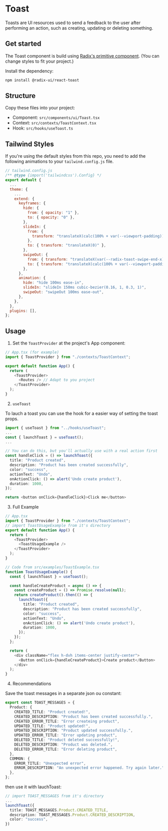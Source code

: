 # Toast

Toasts are UI resources used to send a feedback to the user after performing an action, such as creating, updating or deleting something.

## Get started

The Toast component is build using [Radix's primitive component](https://www.radix-ui.com/primitives/docs/components/toast). (You can change styles to fit your project.)

Install the dependency:
```bash
npm install @radix-ui/react-toast
```

## Structure

Copy these files into your project:

- Component: `src/components/ui/Toast.tsx`
- Context: `src/contexts/ToastContext.tsx`
- Hook: `src/hooks/useToast.ts`

## Tailwind Styles

If you're using the default styles from this repo, you need to add the following animations to your `tailwind.config.js` file.
```javascript
// tailwind.config.js
/** @type {import('tailwindcss').Config} */
export default {
  ...
  theme: {
    ...
    extend: {
      keyframes: {
        hide: {
          from: { opacity: "1" },
          to: { opacity: "0" },
        },
        slideIn: {
          from: {
            transform: "translateX(calc(100% + var(--viewport-padding)))",
          },
          to: { transform: "translateX(0)" },
        },
        swipeOut: {
          from: { transform: "translateX(var(--radix-toast-swipe-end-x))" },
          to: { transform: "translateX(calc(100% + var(--viewport-padding)))" },
        },
      },
      animation: {
        hide: "hide 100ms ease-in",
        slideIn: "slideIn 150ms cubic-bezier(0.16, 1, 0.3, 1)",
        swipeOut: "swipeOut 100ms ease-out",
      },
    },
  },
  plugins: [],
};
```

## Usage

1. Set the `ToastProvider` at the project's App component:

```typescript
// App.tsx (for example)
import { ToastProvider } from "./contexts/ToastContext";

export default function App() {
  return (
    <ToastProvider>
      <Routes /> // Adapt to you project
    </ToastProvider>
  );
}
```
2. `useToast`

To lauch a toast you can use the hook for a easier way of setting the toast props.

```typescript
import { useToast } from "../hooks/useToast";
...
const { launchToast } = useToast();
...

// You can do this, but you'll actually use with a real action first
const handleClick = () => launchToast({
  title: "Product created",
  description: "Product has been created successfully",
  color: "success",
  actionText: "Undo",
  onActionClick: () => alert('Undo create product'),
  duration: 1000,
});

return <button onClick={handleClick}>Click me</button>
```

3. Full Example
```typescript
// App.tsx
import { ToastProvider } from "./contexts/ToastContext";
// import ToastUsageExample from it's directory
export default function App() {
  return (
    <ToastProvider>
      <ToastUsageExample />
    </ToastProvider>
  );
}
```

```typescript
// Code from src/examples/ToastExample.tsx
function ToastUsageExample() {
  const { launchToast } = useToast();

  const handleCreateProduct = async () => {
    const createProduct = () => Promise.resolve(null);
    return createProduct().then(() => {
      launchToast({
        title: "Product created",
        description: "Product has been created successfully",
        color: "success",
        actionText: "Undo",
        onActionClick: () => alert('Undo create product'),
        duration: 1000,
      });
    });
  };

  return (
    <div className="flex h-dvh items-center justify-center">
      <Button onClick={handleCreateProduct}>Create product</Button>
    </div>
  );
}
```

4. Recommendations

Save the toast messages in a separate json ou constant:

```typescript
export const TOAST_MESSAGES = {
  Product: {
    CREATED_TITLE: "Product created!",
    CREATED_DESCRIPTION: "Product has been created successfully.",
    CREATED_ERROR_TITLE: "Error createing product",
    UPDATED_TITLE: "Product updated!",
    UPDATED_DESCRIPTION: "Product updated successfully.",
    UPDATED_ERROR_TITLE: "Error updating product",
    DELETED_TITLE: "Product deleted successfully!",
    DELETED_DESCRIPTION: "Product was deleted.",
    DELETED_ERROR_TITLE: "Error deleting product",
  },
  COMMON: {
    ERROR_TITLE: "Unexpected error",
    ERROR_DESCRIPTION: "An unexpected error happened. Try again later.",
  },
};
```

then use it with lauchToast:
```typescript
// import TOAST_MESSAGES from it's directory 
...
launchToast({
  title: TOAST_MESSAGES.Product.CREATED_TITLE,
  description: TOAST_MESSAGES.Product.CREATED_DESCRIPTION,
  color: "success",
})
```
